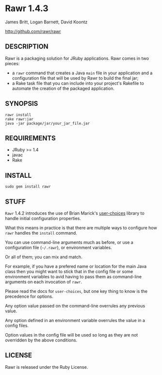 Rawr 1.4.3
==========

James Britt, Logan Barnett, David Koontz

http://github.com/rawr/rawr


DESCRIPTION
-----------
  
Rawr is a packaging solution for JRuby applications. Rawr comes in two
pieces:

* a `rawr` command that creates a Java `main` file in your application
and a configuration file that will be used by Rawr to build the final jar;
* a Rake task file that you can include into your project's Rakefile to
automate the creation of the packaged application.

SYNOPSIS
--------

    rawr install
    rake rawr:jar
    java -jar package/jar/your_jar_file.jar

REQUIREMENTS
------------

* JRuby >= 1.4
* javac
* Rake

INSTALL
-------

    sudo gem install rawr


STUFF
-----

`Rawr` 1.4.2 introduces the use of Brian Marick's [user-choices](http://user-choices.rubyforge.org/)  library to handle initial configuration properties.

What this means in practice is that there are multiple ways to configure how `rawr` handles the `install` command.

You can use command-line arguments much as before, or use a configuration file (`~/.rawr`), or environment variables.  

Or all of them; you can mix and match.

For example, if you have a prefered name or location for the main Java class then you might want to stick that in the config
file or some environment variables to avid having to pass them as command-line arguments on each invocation of `rawr`.

Please read the docs for `user-choices`, but one key thing to know is the precedence for options.

Any option value passed on the command-line overrules any previous value.

Any option defined in an environment variable overrules the value in a config files.

Option values in the config file will be used so long as they are not overridden by the above conditions.



LICENSE
-------

Rawr is released under the Ruby License.
